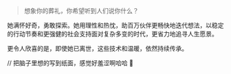 > 想象你的葬礼，你希望听到人们说你什么？

她满怀好奇，勇敢探索。她用理性和热忱，助百万伙伴更畅快地迭代想法，以稳定的行动节奏和更强健的社会支持面对复杂多变的时代，更省力地追寻人生愿景。 

更令人欣喜的是，即使她已离世，这些技术和温暖，依然持续传承。

// 把脑子里想的写到纸面，感觉好羞涩啊哈哈 🙈